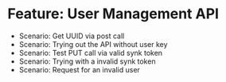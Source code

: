 # Feature: User Management API
- Scenario: Get UUID via post call
- Scenario: Trying out the API without user key
- Scenario: Test PUT call via valid synk token
- Scenario: Trying with a invalid synk token
- Scenario: Request for an invalid user
